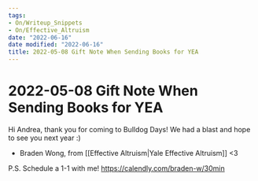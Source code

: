 ```yaml
---
tags:
- On/Writeup_Snippets
- On/Effective_Altruism
date: "2022-06-16"
date modified: "2022-06-16"
title: 2022-05-08 Gift Note When Sending Books for YEA
---
```


# 2022-05-08 Gift Note When Sending Books for YEA
Hi Andrea, thank you for coming to Bulldog Days! We had a blast and hope to see you next year :)
- Braden Wong, from [[Effective Altruism|Yale Effective Altruism]] <3

P.S. Schedule a 1-1 with me! https://calendly.com/braden-w/30min
